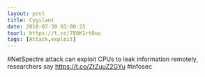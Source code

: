 ```yaml
---
layout: post
title: Cygilant
date: 2018-07-30 03:00:23
tourl: https://t.co/780K1rtOuu
tags: [Attack,exploit]
---
```

#NetSpectre attack can exploit CPUs to leak information remotely, researchers say https://t.co/ZtZuuZ2GYu #infosec